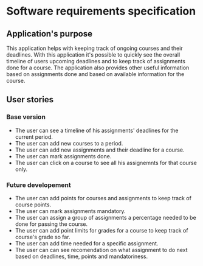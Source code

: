 # Software requirements specification  

## Application's purpose  

This application helps with keeping track of ongoing courses and their deadlines. With this application it's possible to 
quickly see the overall timeline of users upcoming deadlines and to keep track of assignments done for a course. 
The application also provides other useful information based on assignments done and based on available information for 
the course.  

## User stories  
###  Base version  
* The user can see a timeline of his assignments' deadlines for the current period.  
* The user can add new courses to a period.  
* The user can add new assignments and their deadline for a course.  
* The user can mark assignments done.  
* The user can click on a course to see all his assignemnts for that course only.  

### Future developement  
* The user can add points for courses and assignments to keep track of course points.  
* The user can mark assignments mandatory.  
* The user can assign a group of assignments a percentage needed to be done for passing the course. 
* The user can add point limits for grades for a course to keep track of course's grade so far.  
* The user can add time needed for a specific assignment.  
* The user can can see recomendation on what assignment to do next based on deadlines, time, points and mandatoriness.  
